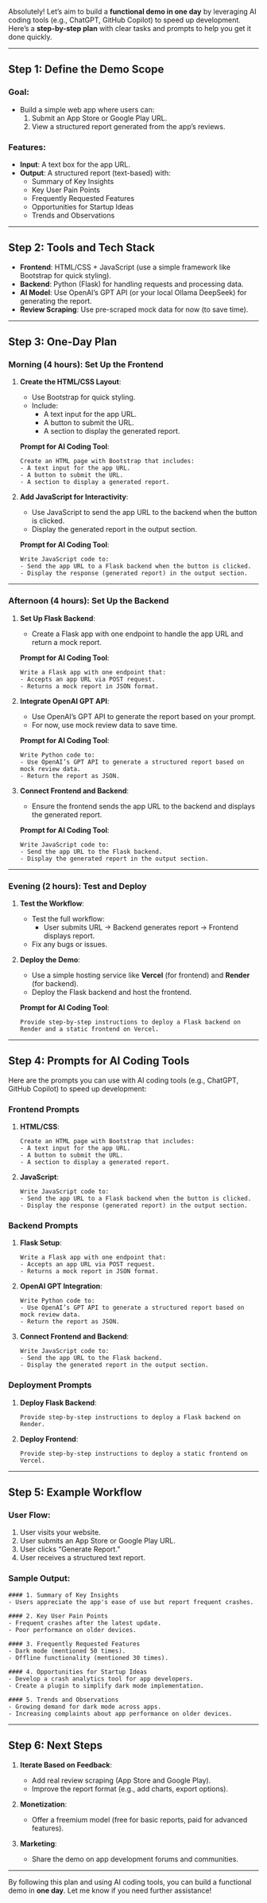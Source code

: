 Absolutely! Let’s aim to build a **functional demo in one day** by leveraging AI coding tools (e.g., ChatGPT, GitHub Copilot) to speed up development. Here’s a **step-by-step plan** with clear tasks and prompts to help you get it done quickly.

---

## **Step 1: Define the Demo Scope**
### **Goal**:
- Build a simple web app where users can:
  1. Submit an App Store or Google Play URL.
  2. View a structured report generated from the app’s reviews.

### **Features**:
- **Input**: A text box for the app URL.
- **Output**: A structured report (text-based) with:
  - Summary of Key Insights
  - Key User Pain Points
  - Frequently Requested Features
  - Opportunities for Startup Ideas
  - Trends and Observations

---

## **Step 2: Tools and Tech Stack**
- **Frontend**: HTML/CSS + JavaScript (use a simple framework like Bootstrap for quick styling).
- **Backend**: Python (Flask) for handling requests and processing data.
- **AI Model**: Use OpenAI’s GPT API (or your local Ollama DeepSeek) for generating the report.
- **Review Scraping**: Use pre-scraped mock data for now (to save time).

---

## **Step 3: One-Day Plan**
### **Morning (4 hours): Set Up the Frontend**
1. **Create the HTML/CSS Layout**:
   - Use Bootstrap for quick styling.
   - Include:
     - A text input for the app URL.
     - A button to submit the URL.
     - A section to display the generated report.

   **Prompt for AI Coding Tool**:
   ```
   Create an HTML page with Bootstrap that includes:
   - A text input for the app URL.
   - A button to submit the URL.
   - A section to display a generated report.
   ```

2. **Add JavaScript for Interactivity**:
   - Use JavaScript to send the app URL to the backend when the button is clicked.
   - Display the generated report in the output section.

   **Prompt for AI Coding Tool**:
   ```
   Write JavaScript code to:
   - Send the app URL to a Flask backend when the button is clicked.
   - Display the response (generated report) in the output section.
   ```

---

### **Afternoon (4 hours): Set Up the Backend**
1. **Set Up Flask Backend**:
   - Create a Flask app with one endpoint to handle the app URL and return a mock report.

   **Prompt for AI Coding Tool**:
   ```
   Write a Flask app with one endpoint that:
   - Accepts an app URL via POST request.
   - Returns a mock report in JSON format.
   ```

2. **Integrate OpenAI GPT API**:
   - Use OpenAI’s GPT API to generate the report based on your prompt.
   - For now, use mock review data to save time.

   **Prompt for AI Coding Tool**:
   ```
   Write Python code to:
   - Use OpenAI’s GPT API to generate a structured report based on mock review data.
   - Return the report as JSON.
   ```

3. **Connect Frontend and Backend**:
   - Ensure the frontend sends the app URL to the backend and displays the generated report.

   **Prompt for AI Coding Tool**:
   ```
   Write JavaScript code to:
   - Send the app URL to the Flask backend.
   - Display the generated report in the output section.
   ```

---

### **Evening (2 hours): Test and Deploy**
1. **Test the Workflow**:
   - Test the full workflow:
     - User submits URL → Backend generates report → Frontend displays report.
   - Fix any bugs or issues.

2. **Deploy the Demo**:
   - Use a simple hosting service like **Vercel** (for frontend) and **Render** (for backend).
   - Deploy the Flask backend and host the frontend.

   **Prompt for AI Coding Tool**:
   ```
   Provide step-by-step instructions to deploy a Flask backend on Render and a static frontend on Vercel.
   ```

---

## **Step 4: Prompts for AI Coding Tools**
Here are the prompts you can use with AI coding tools (e.g., ChatGPT, GitHub Copilot) to speed up development:

### **Frontend Prompts**
1. **HTML/CSS**:
   ```
   Create an HTML page with Bootstrap that includes:
   - A text input for the app URL.
   - A button to submit the URL.
   - A section to display a generated report.
   ```

2. **JavaScript**:
   ```
   Write JavaScript code to:
   - Send the app URL to a Flask backend when the button is clicked.
   - Display the response (generated report) in the output section.
   ```

### **Backend Prompts**
1. **Flask Setup**:
   ```
   Write a Flask app with one endpoint that:
   - Accepts an app URL via POST request.
   - Returns a mock report in JSON format.
   ```

2. **OpenAI GPT Integration**:
   ```
   Write Python code to:
   - Use OpenAI’s GPT API to generate a structured report based on mock review data.
   - Return the report as JSON.
   ```

3. **Connect Frontend and Backend**:
   ```
   Write JavaScript code to:
   - Send the app URL to the Flask backend.
   - Display the generated report in the output section.
   ```

### **Deployment Prompts**
1. **Deploy Flask Backend**:
   ```
   Provide step-by-step instructions to deploy a Flask backend on Render.
   ```

2. **Deploy Frontend**:
   ```
   Provide step-by-step instructions to deploy a static frontend on Vercel.
   ```

---

## **Step 5: Example Workflow**
### **User Flow**:
1. User visits your website.
2. User submits an App Store or Google Play URL.
3. User clicks “Generate Report.”
4. User receives a structured text report.

### **Sample Output**:
```
#### 1. Summary of Key Insights
- Users appreciate the app's ease of use but report frequent crashes.

#### 2. Key User Pain Points
- Frequent crashes after the latest update.
- Poor performance on older devices.

#### 3. Frequently Requested Features
- Dark mode (mentioned 50 times).
- Offline functionality (mentioned 30 times).

#### 4. Opportunities for Startup Ideas
- Develop a crash analytics tool for app developers.
- Create a plugin to simplify dark mode implementation.

#### 5. Trends and Observations
- Growing demand for dark mode across apps.
- Increasing complaints about app performance on older devices.
```

---

## **Step 6: Next Steps**
1. **Iterate Based on Feedback**:
   - Add real review scraping (App Store and Google Play).
   - Improve the report format (e.g., add charts, export options).

2. **Monetization**:
   - Offer a freemium model (free for basic reports, paid for advanced features).

3. **Marketing**:
   - Share the demo on app development forums and communities.

---

By following this plan and using AI coding tools, you can build a functional demo in **one day**. Let me know if you need further assistance!